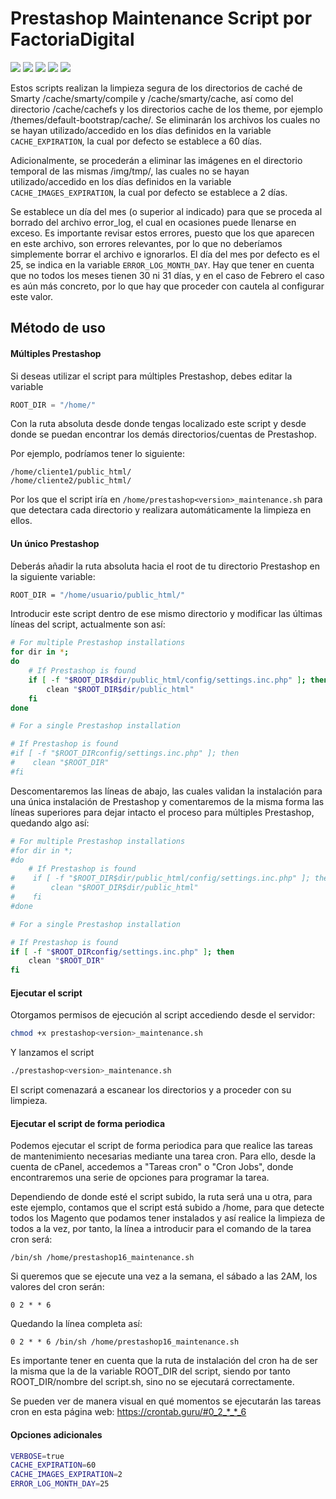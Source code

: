
# Prestashop Maintenance Script por FactoriaDigital
![](https://img.shields.io/github/stars/factoriadigital/prestashop-maintenance-script.svg) ![](https://img.shields.io/github/forks/factoriadigital/prestashop-maintenance-script.svg) ![](https://img.shields.io/github/tag/factoriadigital/prestashop-maintenance-script.svg) ![](https://img.shields.io/github/release/factoriadigital/prestashop-maintenance-script.svg) ![](https://img.shields.io/github/issues/factoriadigital/prestashop-maintenance-script.svg) 

Estos scripts realizan la limpieza segura de los directorios de caché de Smarty /cache/smarty/compile y /cache/smarty/cache, así como del directorio /cache/cachefs y los directorios cache de los theme, por ejemplo /themes/default-bootstrap/cache/.
Se eliminarán los archivos los cuales no se hayan utilizado/accedido en los días definidos en la variable `CACHE_EXPIRATION`, la cual por defecto se establece a 60 días.

Adicionalmente, se procederán a eliminar las imágenes en el directorio temporal de las mismas /img/tmp/, las cuales no se hayan utilizado/accedido en los días definidos en la variable `CACHE_IMAGES_EXPIRATION`, la cual por defecto se establece a 2 días.

Se establece un día del mes (o superior al indicado) para que se proceda al borrado del archivo error_log, el cual en ocasiones puede llenarse en exceso. Es importante revisar estos errores, puesto que los que aparecen en este archivo, son errores relevantes, por lo que no deberíamos simplemente borrar el archivo e ignorarlos. El día del mes por defecto es el 25, se indica en la variable `ERROR_LOG_MONTH_DAY`. Hay que tener en cuenta que no todos los meses tienen 30 ni 31 días, y en el caso de Febrero el caso es aún más concreto, por lo que hay que proceder con cautela al configurar este valor.

## Método de uso

#### Múltiples Prestashop
Si deseas utilizar el script para múltiples Prestashop, debes editar la variable
```javascript
ROOT_DIR = "/home/"
```
Con la ruta absoluta desde donde tengas localizado este script y desde donde se puedan encontrar los demás directorios/cuentas de Prestashop. 

Por ejemplo, podríamos tener lo siguiente:

```
/home/cliente1/public_html/
/home/cliente2/public_html/
```

Por los que el script iría en `/home/prestashop<version>_maintenance.sh` para que detectara cada directorio y realizara automáticamente la limpieza en ellos.

#### Un único Prestashop

Deberás añadir la ruta absoluta hacia el root de tu directorio Prestashop en la siguiente variable:
```bash
ROOT_DIR = "/home/usuario/public_html/"
```
Introducir este script dentro de ese mismo directorio y modificar las últimas líneas del script, actualmente son así:
```bash
# For multiple Prestashop installations
for dir in *;
do
    # If Prestashop is found
    if [ -f "$ROOT_DIR$dir/public_html/config/settings.inc.php" ]; then    
        clean "$ROOT_DIR$dir/public_html"
    fi
done

# For a single Prestashop installation

# If Prestashop is found
#if [ -f "$ROOT_DIRconfig/settings.inc.php" ]; then    
#    clean "$ROOT_DIR"
#fi
```
Descomentaremos las líneas de abajo, las cuales validan la instalación para una única instalación de Prestashop y comentaremos de la misma forma las líneas superiores para dejar intacto el proceso para múltiples Prestashop, quedando algo así:

```bash
# For multiple Prestashop installations
#for dir in *;
#do
    # If Prestashop is found
#    if [ -f "$ROOT_DIR$dir/public_html/config/settings.inc.php" ]; then    
#        clean "$ROOT_DIR$dir/public_html"
#    fi
#done

# For a single Prestashop installation

# If Prestashop is found
if [ -f "$ROOT_DIRconfig/settings.inc.php" ]; then    
    clean "$ROOT_DIR"
fi
```
#### Ejecutar el script

Otorgamos permisos de ejecución al script accediendo desde el servidor:
```bash
chmod +x prestashop<version>_maintenance.sh
```
Y lanzamos el script 
```bash
./prestashop<version>_maintenance.sh
```
El script comenazará a escanear los directorios y a proceder con su limpieza.

#### Ejecutar el script de forma periodica

Podemos ejecutar el script de forma periodica para que realice las tareas de mantenimiento necesarias mediante una tarea cron. Para ello, desde la cuenta de cPanel, accedemos a "Tareas cron" o "Cron Jobs", donde encontraremos una serie de opciones para programar la tarea.

Dependiendo de donde esté el script subido, la ruta será una u otra, para este ejemplo, contamos que el script está subido a /home, para que detecte todos los Magento que podamos tener instalados y así realice la limpieza de todos a la vez, por tanto, la línea a introducir para el comando de la tarea cron será:

```/bin/sh /home/prestashop16_maintenance.sh```

Si queremos que se ejecute una vez a la semana, el sábado a las 2AM, los valores del cron serán:

```0 2 * * 6```

Quedando la línea completa así:

```0 2 * * 6 /bin/sh /home/prestashop16_maintenance.sh```

Es importante tener en cuenta que la ruta de instalación del cron ha de ser la misma que la de la variable ROOT_DIR del script, siendo por tanto ROOT_DIR/nombre del script.sh, sino no se ejecutará correctamente.

Se pueden ver de manera visual en qué momentos se ejecutarán las tareas cron en esta página web: https://crontab.guru/#0_2_*_*_6

#### Opciones adicionales
```bash 
VERBOSE=true
CACHE_EXPIRATION=60
CACHE_IMAGES_EXPIRATION=2
ERROR_LOG_MONTH_DAY=25
```
